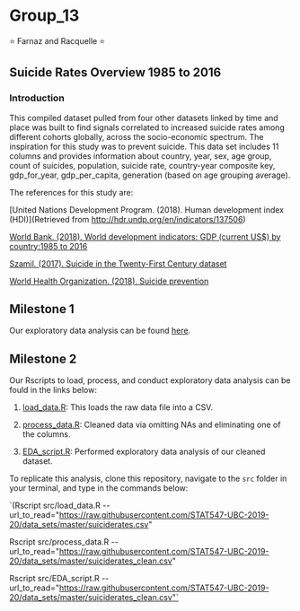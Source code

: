 # Group_13
:star: Farnaz and Racquelle :star: 

## Suicide Rates Overview 1985 to 2016

### Introduction

This compiled dataset pulled from four other datasets linked by time and place was built to find signals correlated to increased suicide rates among different cohorts globally, across the socio-economic spectrum. The inspiration for this study was to prevent suicide. This data set includes 11 columns and provides information about country, year, sex, age group, count of suicides, population, suicide rate, country-year composite key, gdp_for_year, gdp_per_capita, generation (based on age grouping average).

The references for this study are:

[United Nations Development Program. (2018). Human development index (HDI)](Retrieved from http://hdr.undp.org/en/indicators/137506)

[World Bank. (2018). World development indicators: GDP (current US$) by country:1985 to 2016](http://databank.worldbank.org/data/source/world-development-indicators#)

[Szamil. (2017). Suicide in the Twenty-First Century dataset](https://www.kaggle.com/szamil/suicide-in-the-twenty-first-century/notebook)

[World Health Organization. (2018). Suicide prevention](http://www.who.int/mental_health/suicide-prevention/en/)

## Milestone 1
Our exploratory data analysis can be found [here](https://stat547-ubc-2019-20.github.io/group_13/docs/suicide-data.html). 

## Milestone 2
Our Rscripts to load, process, and conduct exploratory data analysis can be fould in the links below:

  1. [load_data.R](https://stat547-ubc-2019-20.github.io/group_13/load_data.R): This loads the raw data file into a CSV.
  
  2. [process_data.R](https://stat547-ubc-2019-20.github.io/group_13/process_data.R): Cleaned data via omitting NAs and   eliminating one of the columns. 
  
  3. [EDA_script.R](https://stat547-ubc-2019-20.github.io/group_13/EDA_script.R): Performed exploratory data analysis of our cleaned dataset.
  
 To replicate this analysis, clone this repository, navigate to the `src` folder in your terminal, and type in the commands below:
 
 `(Rscript src/load_data.R -- url_to_read="https://raw.githubusercontent.com/STAT547-UBC-2019-20/data_sets/master/suiciderates.csv"
 
 Rscript src/process_data.R -- url_to_read="https://raw.githubusercontent.com/STAT547-UBC-2019-20/data_sets/master/suiciderates_clean.csv"
 
 Rscript src/EDA_script.R -- url_to_read="https://raw.githubusercontent.com/STAT547-UBC-2019-20/data_sets/master/suiciderates_clean.csv"`
 
  

